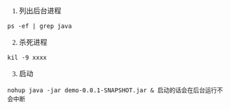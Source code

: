 <font face="SimSun" size=3>

1. 列出后台进程
~~~
ps -ef | grep java
~~~
2. 杀死进程
~~~
kil -9 xxxx
~~~
3. 启动
~~~
nohup java -jar demo-0.0.1-SNAPSHOT.jar & 启动的话会在后台运行不会中断
~~~

</font>